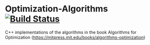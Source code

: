 # Optimization-Algorithms [![Build Status](https://travis-ci.com/lharikrishnan1993/Optimization-Algorithms.svg?branch=master)](https://travis-ci.com/lharikrishnan1993/Optimization-Algorithms)
C++ implementations of the algorithms in the book Algorithms for Optimization (https://mitpress.mit.edu/books/algorithms-optimization)
